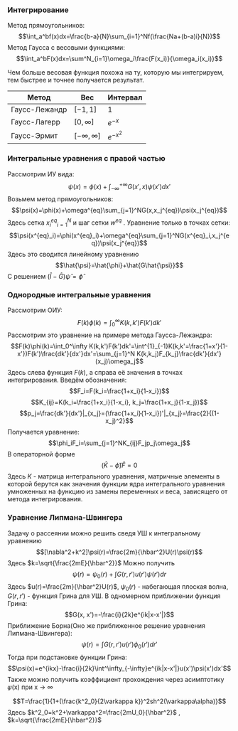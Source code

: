### Интегрирование
Метод прямоугольников:
$$\int_a^bf(x)dx=\frac{b-a}{N}\sum_{i=1}^Nf(\frac{Na+(b-a)i}{N})$$
Метод Гаусса с весовыми функциями:
$$\int_a^bF(x)dx=\sum^N_{i=1}\omega_i\frac{F(x_i)}{\omega_i(x_i)}$$

Чем больше весовая функция похожа на ту, которую мы интегрируем, тем быстрее и точнее получается результат.

| Метод | Вес | Интервал |
| ---- | ---- | ---- |
| Гаусс-Лежандр | $[-1,1]$ | 1 |
| Гаусс-Лагерр | $[0,\infty]$ | $e^{-x}$ |
| Гаусс-Эрмит | $[-\infty,\infty]$ | $e^{-x^2}$ |

### Интегральные уравнения с правой частью
Рассмотрим ИУ вида:
$$\psi(x)=\phi(x)+\int_{-\infty}^{+\infty}G(x',x)\psi(x')dx'$$
Возьмем метод прямоугольников:
$$\psi(x)=\phi(x)+\omega^{eq}\sum_{j=1}^NG(x,x_j^{eq})\psi(x_j^{eq})$$
Здесь сетка ${x_i^{eq}}_{i=1}^N$ и шаг сетки $w^{eq}$ . Уравнение только в точках сетки:
$$\psi(x^{eq}_i)=\phi(x^{eq}_i)+\omega^{eq}\sum_{j=1}^NG(x^{eq}_i,x_j^{eq})\psi(x_j^{eq})$$
Здесь это сводится линейному уравнению
$$\hat{\psi}=\hat{\phi}+\hat{G\hat{\psi}}$$
С решением
$(\hat{I}-\hat{G})\hat{\psi}=\hat{\phi}$

### Однородные интегральные уравнения
Рассмотрим ОИУ:
$$F(k)\phi(k)=\int_0^\infty K(k,k')F(k')dk'$$
Рассмотрим это уравнение на примере метода Гаусса-Лежандра:
$$F(k)\phi(k)=\int_0^\infty K(k,k')F(k')dk'=\int^{1}_{-1}K(k,k'=\frac{1+x'}{1-x'})F(k')\frac{dk'}{dx'}dx'=\sum_{j=1}^N K(k,k_j)F_{k_j}\frac{dk'}{dx'}(x_j)\omega_j$$
Здесь слева функция $F(k)$, а справа её значения в точках интегрирования.
Введём обозначения:
$$F_i=F(k_i=\frac{1+x_i}{1-x_i})$$
$$K_{ij}=K(k_i=\frac{1+x_i}{1-x_i}, k_j=\frac{1+x_j}{1-x_j})$$
$$p_j=\frac{dk'}{dx'}|_{x_j}=(\frac{1+x_i}{1-x_i})'|_{x_j}=\frac{2}{(1-x_j)^2}$$
Получается уравнение:
$$\phi_iF_i=\sum_{j=1}^NK_{ij}F_jp_j\omega_j$$
В операторной форме
$$(\hat{K}-\hat{\phi})\hat{F}=0$$
Здесь $K$ - матрица интегрального уравнения, матричные элементы в которой берутся как значения функции ядра интегрального уравнения умноженных на функцию из замены переменных и веса, зависящего от метода интегрирования.
### Уравнение Липмана-Швингера
Задачу о рассеянии можно решить сведя УШ к интегральному уравнению
$$[\nabla^2+k^2]\psi(r)=\frac{2m}{\hbar^2}U(r)\psi(r)$$
Здесь $k=\sqrt{\frac{2mE}{\hbar^2}}$ 
Можно получить 
$$\psi(r)=\psi_0(r)+\int G(r,r')u(r')\psi(r')dr$$
Здесь $u(r)=\frac{2m}{\hbar^2}U(r)$, $\psi_0(r)$ - набегающая плоская волна, $G(r,r')$ - функция Грина для УШ.
В одномерном приближении функция Грина:
$$G(x, x')=-\frac{i}{2k}e^{ik|x-x'|}$$
Приближение Борна(Оно же приближенное решение уравнения Липмана-Швингера):
$$\psi(r)=\int G(r,r')u(r')\phi_0(r')dr'$$
Тогда при подстановке функции Грина:
$$\psi(x)=e^{ikx}-\frac{i}{2k}\int^\infty_{-\infty}e^{ik|x-x'|}u(x')\psi(x')dx'$$
Также можно получить коэффициент прохождения через асимптотику 𝜓(x) при x → ∞ 

$$T=\frac{1}{1+(\frac{k^2_0}{2\varkappa k})^2sh^2(\varkappa\alpha)}$$
Здесь $k^2_0=k^2+\varkappa^2=\frac{2mU_0}{\hbar^2}$ , $k=\sqrt{\frac{2mE}{\hbar^2}}$ 